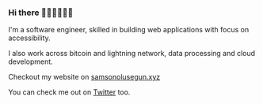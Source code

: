 ### Hi there 👋🏾👋🏽👋🏽

I'm a software engineer, skilled in building web applications with focus on accessibility.

I also work across bitcoin and lightning network, data processing and cloud development.

Checkout my website on [samsonolusegun.xyz](https://www.samsonolusegun.xyz)

You can check me out on [Twitter](https://twitter.com/mainstreamdev) too. 
